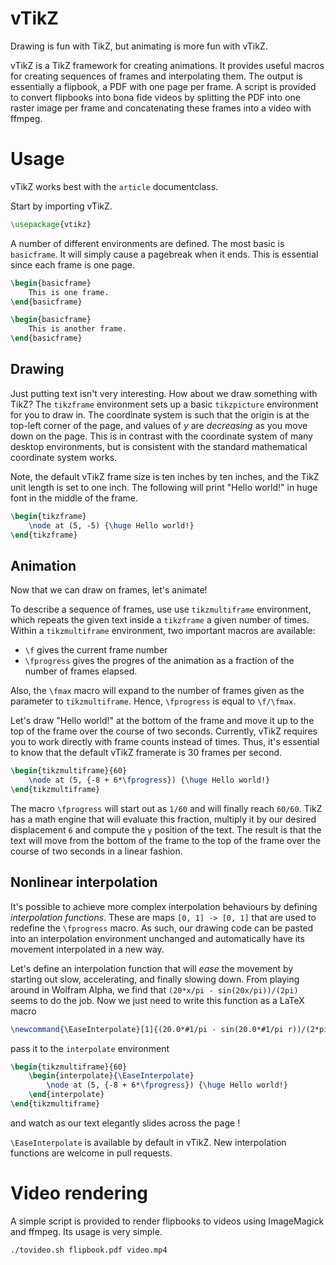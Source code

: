 vTikZ
=====

Drawing is fun with TikZ, but animating is more fun with vTikZ.

vTikZ is a TikZ framework for creating animations. It provides useful macros
for creating sequences of frames and interpolating them. The output is
essentially a flipbook, a PDF with one page per frame. A script is provided to
convert flipbooks into bona fide videos by splitting the PDF into one raster
image per frame and concatenating these frames into a video with ffmpeg.

Usage
=====

vTikZ works best with the `article` documentclass.

Start by importing vTikZ.

```tex
\usepackage{vtikz}
```

A number of different environments are defined. The most basic is `basicframe`.
It will simply cause a pagebreak when it ends. This is essential since each
frame is one page.

```tex
\begin{basicframe}
    This is one frame.
\end{basicframe}

\begin{basicframe}
    This is another frame.
\end{basicframe}
```

Drawing
-------

Just putting text isn't very interesting. How about we draw something with
TikZ? The `tikzframe` environment sets up a basic `tikzpicture` environment for
you to draw in. The coordinate system is such that the origin is at the
top-left corner of the page, and values of _y_ are _decreasing_ as you move
down on the page. This is in contrast with the coordinate system of many
desktop environments, but is consistent with the standard mathematical
coordinate system works.

Note, the default vTikZ frame size is ten inches by ten inches, and the TikZ
unit length is set to one inch. The following will print "Hello world!" in huge
font in the middle of the frame.

```tex
\begin{tikzframe}
    \node at (5, -5) {\huge Hello world!}
\end{tikzframe}
```

Animation
---------

Now that we can draw on frames, let's animate! 

To describe a sequence of frames, use use `tikzmultiframe` environment, which
repeats the given text inside a `tikzframe` a given number of times. Within a
`tikzmultiframe` environment, two important macros are available:

 * `\f` gives the current frame number
 * `\fprogress` gives the progres of the animation as a fraction of the number
   of frames elapsed.

Also, the `\fmax` macro will expand to the number of frames given as the
parameter to `tikzmultiframe`. Hence, `\fprogress` is equal to `\f/\fmax`.

Let's draw "Hello world!" at the bottom of the frame and move it up to the top
of the frame over the course of two seconds. Currently, vTikZ requires you to
work directly with frame counts instead of times. Thus, it's essential to know
that the default vTikZ framerate is 30 frames per second.

```tex
\begin{tikzmultiframe}{60}
    \node at (5, {-8 + 6*\fprogress}) {\huge Hello world!}
\end{tikzmultiframe}
```

The macro `\fprogress` will start out as `1/60` and will finally reach `60/60`.
TikZ has a math engine that will evaluate this fraction, multiply it by our
desired displacement `6` and compute the `y` position of the text. The result
is that the text will move from the bottom of the frame to the top of the frame
over the course of two seconds in a linear fashion.

Nonlinear interpolation
-----------------------

It's possible to achieve more complex interpolation behaviours by defining
_interpolation functions_. These are maps `[0, 1] -> [0, 1]` that are used to
redefine the `\fprogress` macro. As such, our drawing code can be pasted into
an interpolation environment unchanged and automatically have its movement
interpolated in a new way.

Let's define an interpolation function that will _ease_ the movement by
starting out slow, accelerating, and finally slowing down.
From playing around in Wolfram Alpha, we find that
`(20*x/pi - sin(20x/pi))/(2pi)` seems to do the job.
Now we just need to write this function as a LaTeX macro

```tex
\newcommand{\EaseInterpolate}[1]{(20.0*#1/pi - sin(20.0*#1/pi r))/(2*pi)}
```
pass it to the `interpolate` environment
```tex
\begin{tikzmultiframe}{60}
    \begin{interpolate}{\EaseInterpolate}
        \node at (5, {-8 + 6*\fprogress}) {\huge Hello world!}
    \end{interpolate}
\end{tikzmultiframe}
```
and watch as our text elegantly slides across the page !

`\EaseInterpolate` is available by default in vTikZ. New interpolation
functions are welcome in pull requests.

Video rendering
===============

A simple script is provided to render flipbooks to videos using ImageMagick and
ffmpeg. Its usage is very simple.

```bash
./tovideo.sh flipbook.pdf video.mp4
```
